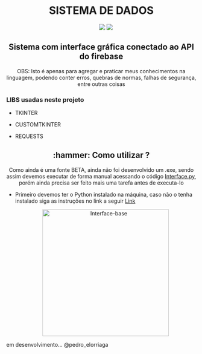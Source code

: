 <h1 align="center"> SISTEMA DE DADOS </h1>

<ul align="center">
     <img src="http://img.shields.io/static/v1?label=VERSION&message=BETA%201.0.0&color=blue&style=for-the-badge">
     <img src="http://img.shields.io/static/v1?label=STATUS&message=EM%20DESENVOLVIMENTO&color=GREEN&style=for-the-badge">
</ul>

<h2 align="center">Sistema com interface gráfica conectado ao API do firebase</h2>

<p align="center">OBS: Isto é apenas para agregar e praticar meus conhecimentos na linguagem, podendo conter erros, quebras de normas, falhas de segurança, entre outras coisas</p>

<h3 align="left">LIBS usadas neste projeto</h3>
<ul>
     <li>
          <p>TKINTER</p>
     </li>
     <li>
          <p>CUSTOMTKINTER</p>
     </li>
     <li>
          <p>REQUESTS</p>
     </li>
</ul>

<h2 align="center">:hammer: Como utilizar ?</h2>

<p align="center">Como ainda é uma fonte BETA, ainda não foi desenvolvido um .exe, sendo assim devemos executar de forma manual acessando o código <a href="https://github.com/PedroElorriaga/CarrosImportados/blob/main/requests_/interface.py" target="_blank">Interface.py</a>, porém ainda precisa ser feito mais uma tarefa antes de executa-lo</p>

<ul align="left">
     <li>
          <p>Primeiro devemos ter o Python instalado na máquina, caso não o tenha instalado siga as instruções no link a seguir <a href="https://www.hashtagtreinamentos.com/como-baixar-python?gclid=Cj0KCQiA_P6dBhD1ARIsAAGI7HBNikzYidO8Df-hIeCEIxotmy4aqcLfHNJDOjypBO_7Lsno2eb21x4aAiY5EALw_wcB" target="_blank">Link</a></p>
     </li>
</ul>

<p align="left"></p>

<ul align="center">
<img width="335" alt="Interface-base" src="https://user-images.githubusercontent.com/109704540/212161974-5f0a010d-9e14-4665-8f7a-18d7392adff0.png">
</ul>

em desenvolvimento...
@pedro_elorriaga
